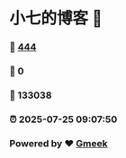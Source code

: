 # 小七的博客 :link:  
### :page_facing_up: [444](/tag.html) 
### :speech_balloon: 0 
### :hibiscus: 133038 
### :alarm_clock: 2025-07-25 09:07:50 
### Powered by :heart: [Gmeek](https://github.com/Meekdai/Gmeek)
